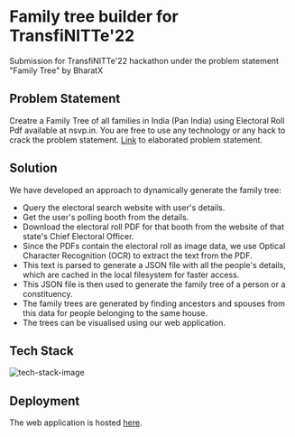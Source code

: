# Family tree builder for TransfiNITTe'22

Submission for TransfiNITTe'22 hackathon under the problem statement "Family Tree" by BharatX

## Problem Statement

Creatre a Family Tree of all families in India (Pan India) using Electoral Roll Pdf available at nsvp.in. You are free to use any technology or any hack to crack the problem statement. [Link](https://quartz-artichoke-67d.notion.site/Hackathon-Problem-Statement-7f6ebf8bbc694cd18c355eb9433d1197) to elaborated problem statement.

## Solution

We have developed an approach to dynamically generate the family tree:

* Query the electoral search website with user's details.
* Get the user's polling booth from the details.
* Download the electoral roll PDF for that booth from the website of that state's Chief Electoral Officer.
* Since the PDFs contain the electoral roll as image data, we use Optical Character Recognition (OCR) to extract the text from the PDF.
* This text is parsed to generate a JSON file with all the people's details, which are cached in the local filesystem for faster access.
* This JSON file is then used to generate the family tree of a person or a constituency.
* The family trees are generated by finding ancestors and spouses from this data for people belonging to the same house.
* The trees can be visualised using our web application.

## Tech Stack

![tech-stack-image](https://i.imgur.com/IrmcFe8.png)

## Deployment

The web application is hosted [here](https://family-tree.captainirs.dev).
